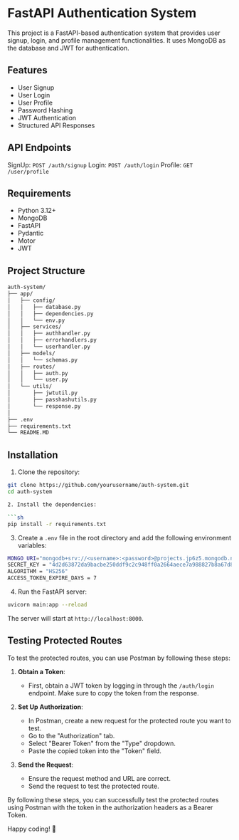 # FastAPI Authentication System

This project is a FastAPI-based authentication system that provides user signup, login, and profile management functionalities. It uses MongoDB as the database and JWT for authentication.

## Features

- User Signup
- User Login
- User Profile
- Password Hashing
- JWT Authentication
- Structured API Responses

## API Endpoints
 SignUp: `POST /auth/signup`
 Login: `POST /auth/login`
 Profile: `GET /user/profile`


## Requirements

- Python 3.12+
- MongoDB
- FastAPI
- Pydantic
- Motor
- JWT

## Project Structure

```sh
auth-system/
├── app/
│   ├── config/
│   │   ├── database.py
│   │   ├── dependencies.py
│   │   └── env.py
│   ├── services/
│   │   ├── authhandler.py
│   │   ├── errorhandlers.py
│   │   └── userhandler.py
│   ├── models/
│   │   └── schemas.py
│   ├── routes/
│   │   ├── auth.py
│   │   └── user.py
│   └── utils/
│       ├── jwtutil.py
│       ├── passhashutils.py
│       └── response.py
│   
├── .env
├── requirements.txt
└── README.MD
```

## Installation

1. Clone the repository:

```sh
git clone https://github.com/yourusername/auth-system.git
cd auth-system

2. Install the dependencies:

```sh
pip install -r requirements.txt
```

3. Create a `.env` file in the root directory and add the following environment variables:

```sh
MONGO_URI="mongodb+srv://<username>:<password>@projects.jp6z5.mongodb.net/"
SECRET_KEY = "4d2d63872da9bacbe250ddf9c2c948ff0a2664aece7a988827b8a67d88cda078"
ALGORITHM = "HS256"
ACCESS_TOKEN_EXPIRE_DAYS = 7
```

4. Run the FastAPI server:

```sh
uvicorn main:app --reload
```

The server will start at `http://localhost:8000`.

## Testing Protected Routes

To test the protected routes, you can use Postman by following these steps:

1. **Obtain a Token**:
   - First, obtain a JWT token by logging in through the `/auth/login` endpoint. Make sure to copy the token from the response.

2. **Set Up Authorization**:
   - In Postman, create a new request for the protected route you want to test.
   - Go to the "Authorization" tab.
   - Select "Bearer Token" from the "Type" dropdown.
   - Paste the copied token into the "Token" field.

3. **Send the Request**:
   - Ensure the request method and URL are correct.
   - Send the request to test the protected route.

By following these steps, you can successfully test the protected routes using Postman with the token in the authorization headers as a Bearer Token.


Happy coding! 🚀